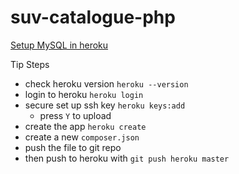 # suv-catalogue-php

[Setup MySQL in heroku](https://www.doabledanny.com/Deploy-PHP-And-MySQL-to-Heroku) 

Tip Steps

- check heroku version `heroku --version`
- login to heroku `heroku login`
- secure set up ssh key `heroku keys:add`
  - press `Y` to upload
- create the app `heroku create`
- create a new `composer.json` 
- push the file to git repo
- then push to heroku with `git push heroku master`


